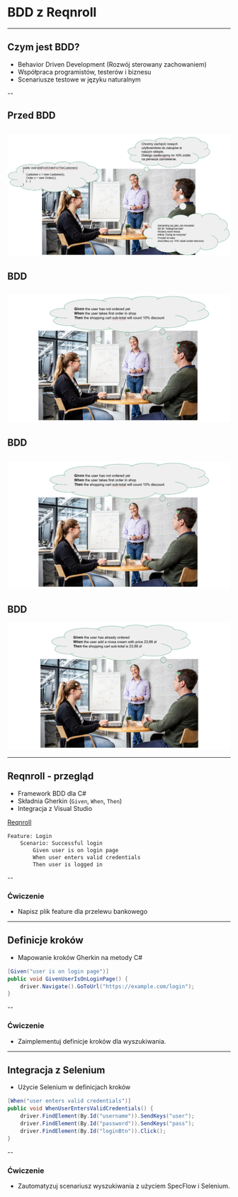 # BDD z Reqnroll
---
## Czym jest BDD?
- Behavior Driven Development (Rozwój sterowany zachowaniem)
- Współpraca programistów, testerów i biznesu
- Scenariusze testowe w języku naturalnym

--
## Przed BDD
![Przed BDD](./img/bdd-1.png "Przed BDD")
--
## BDD
![W trakcie BDD](./img/bdd-2.png "BDD 2")
--
## BDD
![W trakcie BDD](./img/bdd-3.png "BDD 2")
--
## BDD
![W trakcie BDD](./img/bdd-4.png "BDD 2")

---
## Reqnroll - przegląd
- Framework BDD dla C#
- Składnia Gherkin (`Given`, `When`, `Then`)
- Integracja z Visual Studio

[Reqnroll](https://reqnroll.net/)

```gherkin
Feature: Login
    Scenario: Successful login
        Given user is on login page
        When user enters valid credentials
        Then user is logged in
```
--
### Ćwiczenie
- Napisz plik feature dla przelewu bankowego
---
## Definicje kroków
- Mapowanie kroków Gherkin na metody C#

```csharp
[Given("user is on login page")]
public void GivenUserIsOnLoginPage() {
    driver.Navigate().GoToUrl("https://example.com/login");
}
```
--
### Ćwiczenie
- Zaimplementuj definicje kroków dla wyszukiwania.
---
## Integracja z Selenium
- Użycie Selenium w definicjach kroków

```csharp
[When("user enters valid credentials")]
public void WhenUserEntersValidCredentials() {
    driver.FindElement(By.Id("username")).SendKeys("user");
    driver.FindElement(By.Id("password")).SendKeys("pass");
    driver.FindElement(By.Id("loginBtn")).Click();
}
```
--
### Ćwiczenie
- Zautomatyzuj scenariusz wyszukiwania z użyciem SpecFlow i Selenium.